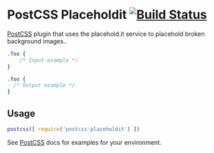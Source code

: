 # PostCSS Placeholdit [![Build Status][ci-img]][ci]

[PostCSS] plugin that uses the placehold.it service to placehold broken background images..

[PostCSS]: https://github.com/postcss/postcss
[ci-img]:  https://travis-ci.org/awayken/postcss-placeholdit.svg
[ci]:      https://travis-ci.org/awayken/postcss-placeholdit

```css
.foo {
    /* Input example */
}
```

```css
.foo {
  /* Output example */
}
```

## Usage

```js
postcss([ require('postcss-placeholdit') ])
```

See [PostCSS] docs for examples for your environment.
